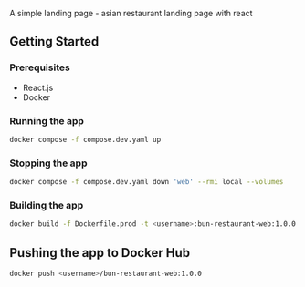 A simple landing page - asian restaurant landing page with react

## Getting Started

### Prerequisites

- React.js
- Docker

### Running the app

```bash
docker compose -f compose.dev.yaml up
```

### Stopping the app

```bash
docker compose -f compose.dev.yaml down 'web' --rmi local --volumes
```

### Building the app

```bash
docker build -f Dockerfile.prod -t <username>:bun-restaurant-web:1.0.0 .
```

## Pushing the app to Docker Hub

```bash
docker push <username>/bun-restaurant-web:1.0.0
```
